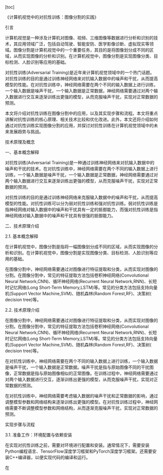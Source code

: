 
[toc]                    
                
                
《计算机视觉中的对抗性训练：图像分割的实践》

引言

计算机视觉是一种涉及计算机对图像、视频、三维图像等数据进行分析和识别的技术，其应用领域广泛，包括自动驾驶、智能安防、医学影像诊断、虚拟现实等领域。图像分割是计算机视觉中的一个重要任务，其目的是将图像划分成不同的区域，从而实现图像的分析和识别。在计算机视觉中，图像分割是实现图像分类、目标检测、人脸识别等应用的基础。

对抗性训练(Adversarial Training)是近年来计算机视觉领域中的一个热门话题。对抗性训练的目的是通过训练神经网络来对抗输入数据中的噪声和干扰，从而提高模型的性能。在对抗性训练中，神经网络需要在两个不同的输入数据上进行训练，一个输入数据是噪声干扰，一个输入数据是正常数据，神经网络需要通过对两个输入数据进行交互来逐渐训练出更强的模型，从而克服噪声干扰，实现对正常数据的预测。

本文将介绍对抗性训练在图像分割中的应用，以及其实现步骤和流程。本文将重点讲解对抗性训练的核心原理、相关技术比较和优化改进。此外，本文还将介绍如何通过对抗性训练实现图像分割的应用，并探讨对抗性训练在计算机视觉领域中的未来发展趋势与挑战。

技术原理及概念

一、基本概念解释

对抗性训练(Adversarial Training)是一种通过训练神经网络来对抗输入数据中的噪声和干扰的技术。在对抗性训练中，神经网络需要在两个不同的输入数据上进行训练，一个输入数据是噪声干扰，一个输入数据是正常数据，神经网络需要通过对两个输入数据进行交互来逐渐训练出更强的模型，从而克服噪声干扰，实现对正常数据的预测。

对抗性训练的目的是通过训练神经网络来克服输入数据中的噪声和干扰，从而提高模型的性能。对抗性训练可以分为弱对抗性训练和强对抗性训练。弱对抗性训练是指神经网络对输入数据中的噪声和干扰具有一定的抵御能力，而强对抗性训练是指神经网络对输入数据中的噪声和干扰具有很强的抵御能力。

二、技术原理介绍

2.1. 基本概念解释

在计算机视觉中，图像分割是指将一幅图像划分成不同的区域，从而实现图像的分析和识别。在计算机视觉中，图像分割是实现图像分类、目标检测、人脸识别等应用的基础。

在图像分割中，神经网络需要通过对图像进行特征提取和分类，从而实现对图像的分割。在图像分割中，常见的特征提取方法包括卷积神经网络(Convolutional Neural Network,CNN)、循环神经网络(Recurrent Neural Network,RNN)、长短时记忆网络(Long Short-Term Memory,LSTM)等。常见的分类方法包括支持向量机(Support Vector Machine,SVM)、随机森林(Random Forest,RF)、决策树( decision tree)等。

2.2. 技术原理介绍

在图像分割中，神经网络需要通过对图像进行特征提取和分类，从而实现对图像的分割。在图像分割中，常见的特征提取方法包括卷积神经网络(Convolutional Neural Network,CNN)、循环神经网络(Recurrent Neural Network,RNN)、长短时记忆网络(Long Short-Term Memory,LSTM)等。常见的分类方法包括支持向量机(Support Vector Machine,SVM)、随机森林(Random Forest,RF)、决策树( decision tree)等。

在对抗性训练中，神经网络需要在两个不同的输入数据上进行训练，一个输入数据是噪声干扰，一个输入数据是正常数据。噪声干扰是指与原始图像不同的干扰图像，正常数据是指与原始图像相似的正常图像。在训练过程中，神经网络需要通过对两个输入数据进行交互，逐渐训练出更强的模型，从而克服噪声干扰，实现对正常数据的预测。

在对抗性训练中，神经网络需要考虑输入数据的噪声干扰和正常数据的影响，通过调整模型参数和网络结构来逐渐训练出更强的模型。在对抗性训练过程中，神经网络需要不断调整模型参数和网络结构，从而逐渐克服噪声干扰，实现对正常数据的预测。

实现步骤与流程

3.1. 准备工作：环境配置与依赖安装

在实现对抗性训练之前，需要对环境进行配置和安装。通常情况下，需要安装Python编程语言、TensorFlow深度学习框架和PyTorch深度学习框架。还需要安装C++编译器，以便实现代码的编译和运行。

在


